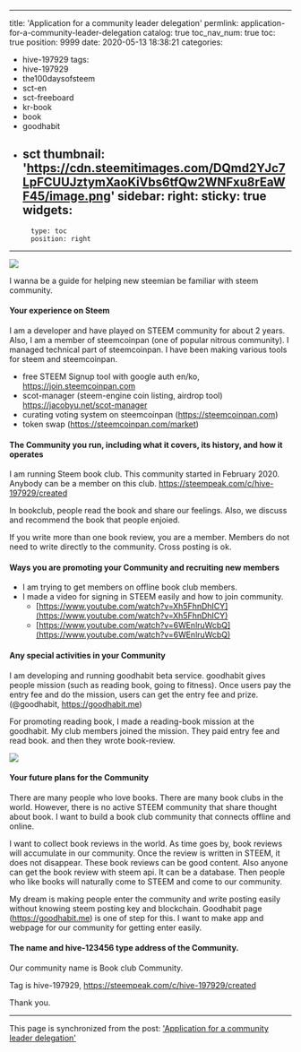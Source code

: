 
---
title: 'Application for a community leader delegation'
permlink: application-for-a-community-leader-delegation
catalog: true
toc_nav_num: true
toc: true
position: 9999
date: 2020-05-13 18:38:21
categories:
- hive-197929
tags:
- hive-197929
- the100daysofsteem
- sct-en
- sct-freeboard
- kr-book
- book
- goodhabit
- sct
thumbnail: 'https://cdn.steemitimages.com/DQmd2YJc7LpFCUUJztymXaoKiVbs6tfQw2WNFxu8rEaWF45/image.png'
sidebar:
    right:
        sticky: true
widgets:
    -
        type: toc
        position: right
---


![](https://cdn.steemitimages.com/DQmd2YJc7LpFCUUJztymXaoKiVbs6tfQw2WNFxu8rEaWF45/image.png)

I wanna be a guide for helping new steemian be familiar with steem community.

#### Your experience on Steem

I am a developer and have played on STEEM community for about 2 years. Also, I am a member of steemcoinpan (one of popular nitrous community). I managed technical part of steemcoinpan. I have been making various tools for steem and steemcoinpan.

* free STEEM Signup tool with google auth en/ko,
https://join.steemcoinpan.com
* scot-manager (steem-engine coin listing, airdrop tool)
https://jacobyu.net/scot-manager
* curating voting system on steemcoinpan (https://steemcoinpan.com)
* token swap (https://steemcoinpan.com/market)

#### The Community you run, including what it covers, its history, and how it operates

I am running Steem book club.  This community started in February 2020. Anybody can be a member on this club.
https://steempeak.com/c/hive-197929/created

In bookclub, people read the book and share our feelings. Also, we discuss  and recommend the book that people enjoied.

If you write more than one book review, you are a member. Members do not need to write directly to the community. Cross posting is ok. 


#### Ways you are promoting your Community and recruiting new members

* I am trying to get members on offline book club members.
* I made a video for signing in STEEM easily and how to join community.
    * [https://www.youtube.com/watch?v=Xh5FhnDhICY](https://www.youtube.com/watch?v=Xh5FhnDhICY)
    * [https://www.youtube.com/watch?v=6WEnlruWcbQ](https://www.youtube.com/watch?v=6WEnlruWcbQ)

#### Any special activities in your Community

I am developing and running goodhabit beta service. goodhabit gives people mission (such as reading book, going to fitness). Once users pay the entry fee and do the mission, users can get the entry fee and prize. (@goodhabit, https://goodhabit.me)

For promoting reading book, I made a reading-book mission at the goodhabit. My club members joined the mission. They paid entry fee and read book. and then they wrote book-review. 

![](https://cdn.steemitimages.com/DQmeqA75pPcCDgus3pCQjMkut7bt4SmTQE94x7cAKSijVjt/image.png)


 
#### Your future plans for the Community

There are many people who love books. There are many book clubs in the world. However, there is no active STEEM community that share thought about book. I want to build a book club community that connects offline and online.

I want to collect book reviews in the world. As time goes by, book reviews will accumulate in our community. Once the review is written in STEEM, it does not disappear. These book reviews can be good content. Also anyone can get the book review with steem api. It can be a database. Then people who like books will naturally come to STEEM and come to our community.

My dream is making people enter the community and write posting easily without knowing steem posting key and blockchain.  Goodhabit page (https://goodhabit.me) is one of step for this. I want to make app and webpage for our community for getting enter easily.

#### The name and hive-123456 type address of the Community.

Our community name is Book club Community.

Tag is hive-197929, https://steempeak.com/c/hive-197929/created

Thank you.

- - -

This page is synchronized from the post: ['Application for a community leader delegation'](https://steemit.com/@jacobyu/application-for-a-community-leader-delegation)
